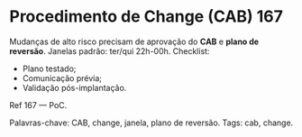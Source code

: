 # Procedimento de Change (CAB) 167

Mudanças de alto risco precisam de aprovação do **CAB** e **plano de reversão**.
Janelas padrão: ter/qui 22h-00h.
Checklist:
- Plano testado;
- Comunicação prévia;
- Validação pós-implantação.

Ref 167 — PoC.

Palavras-chave: CAB, change, janela, plano de reversão.
Tags: cab, change.
